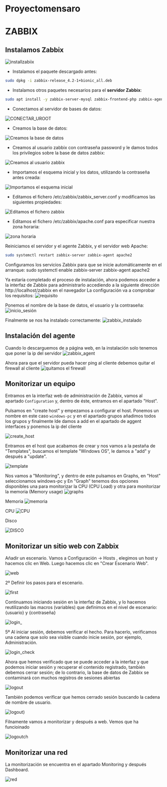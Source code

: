 # Proyectomensaro

# ZABBIX

## Instalamos Zabbix

![installzabiix](https://user-images.githubusercontent.com/104897417/169695972-7b14894a-b8d1-4076-a1cb-3bc172710b99.png)

- Instalamos el paquete descargado antes:

```bash
sudo dpkg -i zabbix-release_4.2-1+bionic_all.deb
```

- Instalamos otros paquetes necesarios para el **servidor Zabbix**:

```bash
sudo apt install -y zabbix-server-mysql zabbix-frontend-php zabbix-agent
```

- Conectamos al servidor de bases de datos:

![CONECTAR_UROOT](https://user-images.githubusercontent.com/104897417/169697729-9a102a11-6dec-4875-873e-529d8d528441.png)

- Creamos la base de datos:

![Creamos la base de datos](https://user-images.githubusercontent.com/104897417/169697928-41e38357-ec06-4c11-96b5-3122a1754024.png)

- Creamos al usuario zabbix con contraseña password y le damos todos los privilegios sobre la base de datos zabbix:

![Creamos al usuario zabbix](https://user-images.githubusercontent.com/104897417/169697952-bda35e4c-1231-4292-9921-1fa47154b58f.png)

- Importamos el esquema inicial y los datos, utilizando la contraseña antes creada:

![Importamos el esquema inicial](https://user-images.githubusercontent.com/104897417/169698083-78cb3930-6059-4f34-855d-fd08764ce1af.png)

- Editamos el fichero /etc/zabbix/zabbix_server.conf y modificamos las siguientes propiedades:

![Editamos el fichero zabbix](https://user-images.githubusercontent.com/104897417/169699113-ba43d70c-0d02-4a29-bc13-c6b276fb97fc.png)

- Editamos el fichero /etc/zabbix/apache.conf para especificar nuestra zona horaria:

![zona horaria](https://user-images.githubusercontent.com/104897417/169699208-dc6c15e4-b1e8-4d92-98c6-295b940fe593.png)

Reiniciamos el servidor y el agente Zabbix, y el servidor web Apache:

```bash
sudo systemctl restart zabbix-server zabbix-agent apache2
```

Configuramos los servicios Zabbix para que se inicie automáticamente en el arranque:
sudo systemctl enable zabbix-server zabbix-agent apache2

Ya estaría completado el proceso de instalación, ahora podemos acceder a la interfaz de Zabbix para administrarlo accediendo a la siguiente dirección http://localhost/zabbix en el navegador
La configuración va a comprobar los requisitos:
![requisito](https://user-images.githubusercontent.com/104897417/169699574-dd26b1be-f172-41cc-881c-c49230715ab1.png)

Ponemos el nombre de la base de datos, el usuario y la contraseña:
![inicio_sesión](https://user-images.githubusercontent.com/104897417/169700031-9c89c0d4-5cac-4302-b83c-977e6b7e1fbf.png)

Finalmente se nos ha instalado correctamente:
![zabbix_instalado](https://user-images.githubusercontent.com/104897417/169700280-fe3d23b3-e52c-4111-bb50-6cce1b75e9d8.png)

## Instalación del agente

Cuando lo descarguemos de a página web, en la instalación solo tenemos que poner la ip del servidor
![zabbix_agent](https://user-images.githubusercontent.com/104897417/170215308-0e9db478-f6aa-44d9-a2fa-d148ae13a504.png)

Ahora para que el servidor pueda hacer ping al cliente debemos quitar el firewall al cliente
![quitamos el firewall](https://user-images.githubusercontent.com/104897417/170217028-209dbcca-cbf1-439b-8645-0e5ba6f52979.png)

## Monitorizar un equipo

Entramos en la interfaz web de administración de Zabbix, vamos al apartado `Configuration` y, dentro de éste, entramos en el apartado "Host".

Pulsamos en "create host" y empezamos a configurar el host. Ponemos un nombre en este caso `windows-pc` y en el apartado grupos añadimos todos los  grupos y finalmente lde damos a add en el apartado de aggent interfaces y ponemos la ip del cliente

![create_host](https://user-images.githubusercontent.com/104897417/170222843-0446080e-5423-451e-a2a9-732651568c70.png)

 Entramos en el host que acabamos de crear y nos vamos a la pestaña de "Templates", buscamos el template "Windows OS", le damos a "add" y después a "update".

 ![template](https://user-images.githubusercontent.com/104897417/170223697-5f8f11c5-361c-47e7-87e8-1bbefc6bfa71.png)

Nos vamos a "Monitoring", y dentro de este pulsamos en Graphs, en "Host" seleccionamos windows-pc y En "Graph" tenemos dos opciones disponibles una para monitorizar la CPU (CPU Load) y otra para monitorizar la memoria (Memory usage)
![graphs](https://user-images.githubusercontent.com/104897417/170230841-b53f4397-71cd-4a76-b7a7-15e1efaacbed.png)

 Memoria
 ![memoria](https://user-images.githubusercontent.com/104897417/170237606-fab2d47e-272f-40f8-92b1-653b10c1cd25.png)

 CPU
 ![CPU](https://user-images.githubusercontent.com/104897417/170238234-5b2ecd3e-0896-450f-9d2a-af8e29d71966.png)

 Disco

 ![DISCO](https://user-images.githubusercontent.com/104897417/170238087-85f6a4af-b26f-485f-bd13-ac48969afdb0.png)

## Monitorizar un sitio web con Zabbix

Añadir un escenario. Vamos a Configuración → Hosts , elegimos un host y hacemos clic en Web. Luego hacemos clic en "Crear Escenario Web".

![web](https://user-images.githubusercontent.com/104897417/170241752-d962b8b0-c3fb-4f84-9745-e675654ca594.png)

2º Definir los pasos para el escenario.

![first](https://user-images.githubusercontent.com/104897417/170443586-0f27a1fd-28e7-495f-9956-d90d637521ba.png)

Continuamos iniciando sesión en la interfaz de Zabbix, y lo hacemos reutilizando las macros (variables) que definimos en el nivel de escenario: {usuario} y {contraseña}

 ![login_](https://user-images.githubusercontent.com/104897417/170444416-3c99ad52-19d1-4083-bb18-63df2f3341db.png)

5º Al iniciar sesión, debemos verificar el hecho. Para hacerlo, verificamos una cadena que solo sea visible cuando inicie sesión, por ejemplo, Administración.

![login_check](https://user-images.githubusercontent.com/104897417/170444518-a711e4b7-8453-414c-8786-fb0ffe87cc64.png)

Ahora que hemos verificado que se puede acceder a la interfaz y que podemos iniciar sesión y recuperar el contenido registrado, también debemos cerrar sesión; de lo contrario, la base de datos de Zabbix se contaminará con muchos registros de sesiones abiertas

![logout](https://user-images.githubusercontent.com/104897417/170444794-3040aeb4-1301-46ff-9ed7-06914a5d0582.png)

También podemos verificar que hemos cerrado sesión buscando la cadena de nombre de usuario.

 ![logout](https://user-images.githubusercontent.com/104897417/170444762-2885772a-3e38-4bcc-bf3d-75a347929c88.png))

 Filnamente vamos a monitorizar y después a web. Vemos que ha funcioinado

 ![logoutch](https://user-images.githubusercontent.com/104897417/170444931-4603038d-9b0e-4be3-b135-6d72baca6d51.png)

## Monitorizar una red

 La monitorización se encuentra en el apartado Monitoring y después Dashboard.

 ![red](https://user-images.githubusercontent.com/104897417/170446063-a1795383-e3e2-42e9-af75-2a6668461fd4.png)
